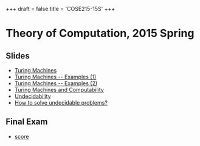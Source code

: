 +++
draft = false
title = 'COSE215-15S'
+++

# Theory of Computation, 2015 Spring

## Slides

- [Turing Machines](./TM.pdf)
- [Turing Machines -- Examples (1)](./TM-examples.pdf)
- [Turing Machines -- Examples (2)](./TM-more-examples.pdf)
- [Turing Machines and Computability](./turing-paper.pdf)
- [Undecidability](./lec19.pdf)
- [How to solve undecidable problems?](./lec20.pdf)

## Final Exam
- [score](./final.pdf)
